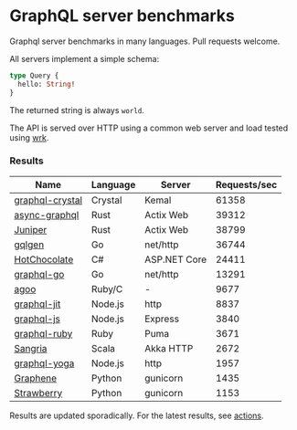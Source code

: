 # GraphQL server benchmarks

Graphql server benchmarks in many languages. Pull requests welcome.

All servers implement a simple schema:

```graphql
type Query {
  hello: String!
}
```

The returned string is always `world`.

The API is served over HTTP using a common web server and load tested using [wrk](https://github.com/wg/wrk).

### Results

| Name                                                            | Language | Server       | Requests/sec |
| --------------------------------------------------------------- | -------- | ------------ | ------------ |
| [graphql-crystal](https://github.com/graphql-crystal/graphql)   | Crystal  | Kemal        | 61358        |
| [async-graphql](https://github.com/async-graphql/async-graphql) | Rust     | Actix Web    | 39312        |
| [Juniper](https://github.com/graphql-rust/juniper)              | Rust     | Actix Web    | 38799        |
| [gqlgen](https://github.com/99designs/gqlgen)                   | Go       | net/http     | 36744        |
| [HotChocolate](https://github.com/ChilliCream/hotchocolate)     | C#       | ASP.NET Core | 24411        |
| [graphql-go](https://github.com/graphql-go/graphql)             | Go       | net/http     | 13291        |
| [agoo](https://github.com/ohler55/agoo)                         | Ruby/C   | -            | 9677         |
| [graphql-jit](https://github.com/zalando-incubator/graphql-jit) | Node.js  | http         | 8837         |
| [graphql-js](https://github.com/graphql/graphql-js)             | Node.js  | Express      | 3840         |
| [graphql-ruby](https://graphql-ruby.org/)                       | Ruby     | Puma         | 3671         |
| [Sangria](https://github.com/sangria-graphql/sangria)           | Scala    | Akka HTTP    | 2672         |
| [graphql-yoga](https://github.com/dotansimha/graphql-yoga)      | Node.js  | http         | 1957         |
| [Graphene](https://github.com/graphql-python/graphene)          | Python   | gunicorn     | 1435         |
| [Strawberry](https://github.com/strawberry-graphql/strawberry)  | Python   | gunicorn     | 1153         |

Results are updated sporadically. For the latest results, see [actions](https://github.com/graphql-crystal/benchmarks/actions).
